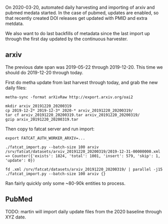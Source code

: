 
On 2020-03-20, automated daily harvesting and importing of arxiv and pubmed
medata started. In the case of pubmed, updates are enabled, so that recently
created DOI releases get updated with PMID and extra metdata.

We also want to do last backfills of metadata since the last import up through
the first day updated by the continuous harvester.


## arxiv

The previous date span was 2019-05-22 through 2019-12-20. This time we should
do 2019-12-20 through today.

First do metha update from last harvest through today, and grab the new daily files:

    metha-sync -format arXivRaw http://export.arxiv.org/oai2

    mkdir arxiv_20191220_20200319
    cp 2019-12-2* 2019-12-3* 2020-* arxiv_20191220_20200319/
    tar cf arxiv_20191220_20200319.tar arxiv_20191220_20200319/
    gzip arxiv_20191220_20200319.tar

Then copy to fatcat server and run import:

    export FATCAT_AUTH_WORKER_ARXIV=...

    ./fatcat_import.py --batch-size 100 arxiv /srv/fatcat/datasets/arxiv_20191220_20200319/2019-12-31-00000000.xml
    => Counter({'exists': 1824, 'total': 1001, 'insert': 579, 'skip': 1, 'update': 0})

    fd .xml /srv/fatcat/datasets/arxiv_20191220_20200319/ | parallel -j15 ./fatcat_import.py --batch-size 100 arxiv {}

Ran fairly quickly only some ~80-90k entities to process.

## PubMed

TODO: martin will import daily update files from the 2020 baseline through XYZ date.
